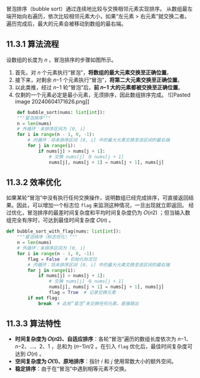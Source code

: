 冒泡排序（bubble sort）通过连续地比较与交换相邻元素实现排序。
从数组最左端开始向右遍历，依次比较相邻元素大小，如果“左元素 > 右元素”就交换二者。遍历完成后，最大的元素会被移动到数组的最右端。

## 11.3.1 算法流程
设数组的长度为 𝑛 ，冒泡排序的步骤如图所示。
1. 首先，对 𝑛 个元素执行“冒泡”，**将数组的最大元素交换至正确位置**。
2. 接下来，对剩余 𝑛−1 个元素执行“冒泡”，**将第二大元素交换至正确位置**。
3. 以此类推，经过 𝑛−1 轮“冒泡”后，**前 𝑛−1 大的元素都被交换至正确位置**。
4. 仅剩的一个元素必定是最小元素，无须排序，因此数组排序完成。
![[Pasted image 20240604171626.png]]
```python
	def bubble_sort(nums: list[int]):
	"""冒泡排序"""
	n = len(nums)
	# 外循环：未排序区间为 [0, i]
	for i in range(n - 1, 0, -1):
	    # 内循环：将未排序区间 [0, i] 中的最大元素交换至该区间的最右端
	    for j in range(i):
	        if nums[j] > nums[j + 1]:
	            # 交换 nums[j] 与 nums[j + 1]
	            nums[j], nums[j + 1] = nums[j + 1], nums[j]
```

## 11.3.2 效率优化
如果某轮“冒泡”中没有执行任何交换操作，说明数组已经完成排序，可直接返回结果。因此，可以增加一个标志位 `flag` 来监测这种情况，一旦出现就立即返回。
经过优化，冒泡排序的最差时间复杂度和平均时间复杂度仍为 𝑂(𝑛2) ；但当输入数组完全有序时，可达到最佳时间复杂度 𝑂(𝑛) 。
```python
def bubble_sort_with_flag(nums: list[int]):
	"""冒泡排序（标志优化）"""
	n = len(nums)
	# 外循环：未排序区间为 [0, i]
	for i in range(n - 1, 0, -1):
	    flag = False  # 初始化标志位
	    # 内循环：将未排序区间 [0, i] 中的最大元素交换至该区间的最右端
	    for j in range(i):
	        if nums[j] > nums[j + 1]:
	            # 交换 nums[j] 与 nums[j + 1]
	            nums[j], nums[j + 1] = nums[j + 1], nums[j]
	            flag = True  # 记录交换元素
	    if not flag:
	        break  # 此轮“冒泡”未交换任何元素，直接跳出
```

## 11.3.3 算法特性
- **时间复杂度为 𝑂(𝑛2)、自适应排序**：各轮“冒泡”遍历的数组长度依次为 𝑛−1、𝑛−2、…、2、1 ，总和为 (𝑛−1)𝑛/2 。在引入 `flag` 优化后，最佳时间复杂度可达到 𝑂(𝑛) 。
- **空间复杂度为 𝑂(1)、原地排序**：指针 𝑖 和 𝑗 使用常数大小的额外空间。
- **稳定排序**：由于在“冒泡”中遇到相等元素不交换。
